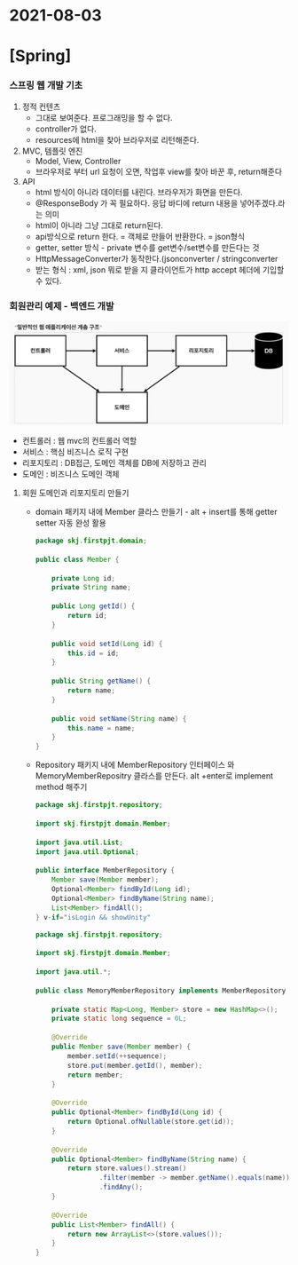 # 2021-08-03

# [Spring]

### 스프링 웹 개발 기초

1. 정적 컨텐츠
   - 그대로 보여준다. 프로그래밍을 할 수 없다.
   - controller가 없다.
   - resources에 html을 찾아 브라우저로 리턴해준다.
2. MVC, 템플릿 엔진
   - Model, View, Controller
   - 브라우저로 부터 url 요청이 오면, 작업후 view를 찾아 바꾼 후, return해준다
3. API
   - html 방식이 아니라 데이터를 내린다. 브라우저가 화면을 만든다.
   - @ResponseBody 가 꼭 필요하다. 응답 바디에 return 내용을 넣어주겠다.라는 의미
   - html이 아니라 그냥 그대로 return된다.
   - api방식으로 return 한다. = 객체로 만들어 반환한다. = json형식
   - getter, setter 방식 - private 변수를 get변수/set변수를 만든다는 것
   - HttpMessageConverter가 동작한다.(jsonconverter / stringconverter
   - 받는 형식 : xml, json 뭐로 받을 지 클라이언트가 http accept 헤더에 기입할 수 있다.



### 회원관리 예제 - 백엔드 개발

![image-20210803215240181](2021-08-03[Spring].assets/image-20210803215240181.png)

- 컨트롤러 : 웹 mvc의 컨트롤러 역할
- 서비스 : 핵심 비즈니스 로직 구현
- 리포지토리 : DB접근, 도메인 객체를 DB에 저장하고 관리
- 도메인 : 비즈니스 도메인 객체



1. 회원 도메인과 리포지토리 만들기

   - domain 패키지 내에 Member 클라스 만들기 - alt + insert를 통해 getter setter 자동 완성 활용

     ```java
     package skj.firstpjt.domain;
     
     public class Member {
     
         private Long id;
         private String name;
     
         public Long getId() {
             return id;
         }
     
         public void setId(Long id) {
             this.id = id;
         }
     
         public String getName() {
             return name;
         }
     
         public void setName(String name) {
             this.name = name;
         }
     }
     ```

   - Repository 패키지 내에 MemberRepository 인터페이스 와 MemoryMemberRepositry 클라스를 만든다. alt +enter로 implement method 해주기

     ```java
     package skj.firstpjt.repository;
     
     import skj.firstpjt.domain.Member;
     
     import java.util.List;
     import java.util.Optional;
     
     public interface MemberRepository {
         Member save(Member member);
         Optional<Member> findById(Long id);
         Optional<Member> findByName(String name);
         List<Member> findAll();
     } v-if="isLogin && showUnity"
     ```

     ```java
     package skj.firstpjt.repository;
     
     import skj.firstpjt.domain.Member;
     
     import java.util.*;
     
     public class MemoryMemberRepository implements MemberRepository {
     
         private static Map<Long, Member> store = new HashMap<>();
         private static long sequence = 0L;
     
         @Override
         public Member save(Member member) {
             member.setId(++sequence);
             store.put(member.getId(), member);
             return member;
         }
     
         @Override
         public Optional<Member> findById(Long id) {
             return Optional.ofNullable(store.get(id));
         }
     
         @Override
         public Optional<Member> findByName(String name) {
             return store.values().stream()
                     .filter(member -> member.getName().equals(name))
                     .findAny();
         }
     
         @Override
         public List<Member> findAll() {
             return new ArrayList<>(store.values());
         }
     }
     ```

     
